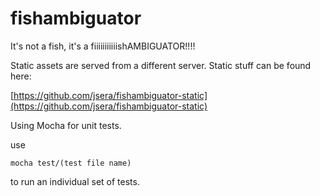 # fishambiguator

It's not a fish, it's a fiiiiiiiiiiishAMBIGUATOR!!!!

Static assets are served from a different server. Static stuff can be found here:

[https://github.com/jsera/fishambiguator-static](https://github.com/jsera/fishambiguator-static)

Using Mocha for unit tests.

use

```
mocha test/(test file name)
```
to run an individual set of tests.
